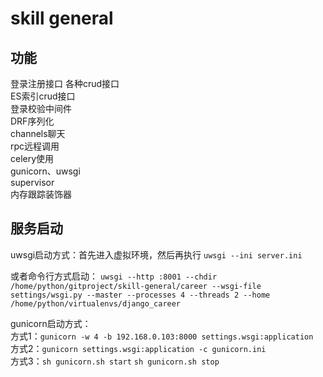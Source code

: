 # skill general

## 功能
登录注册接口
  各种crud接口  
  ES索引crud接口  
  登录校验中间件  
  DRF序列化  
  channels聊天  
  rpc远程调用  
  celery使用  
  gunicorn、uwsgi  
  supervisor  
  内存跟踪装饰器


## 服务启动

uwsgi启动方式：首先进入虚拟环境，然后再执行
`
uwsgi --ini server.ini
`

  或者命令行方式启动：
`
uwsgi --http :8001 --chdir /home/python/gitproject/skill-general/career --wsgi-file settings/wsgi.py --master --processes 4 --threads 2 --home /home/python/virtualenvs/django_career
`  
  
  gunicorn启动方式：  
  方式1：`gunicorn -w 4 -b 192.168.0.103:8000 settings.wsgi:application`    
  方式2：`gunicorn settings.wsgi:application -c gunicorn.ini`    
  方式3：`sh gunicorn.sh start`    `sh gunicorn.sh stop`
